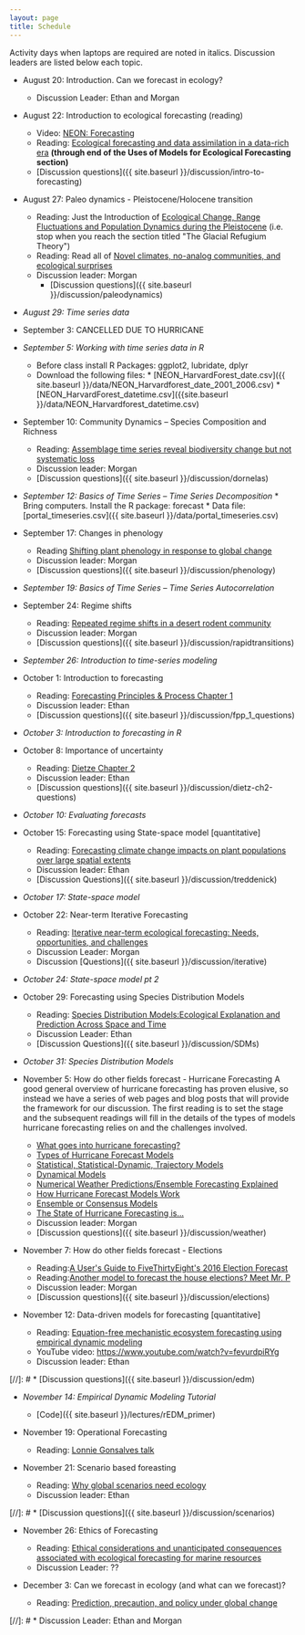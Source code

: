 ```yaml
---
layout: page
title: Schedule
---
```

Activity days when laptops are required are noted in italics. Discussion leaders are listed below each topic.

* August 20: Introduction. Can we forecast in ecology?
    * Discussion Leader: Ethan and Morgan

* August 22: Introduction to ecological forecasting (reading)
    * Video: [NEON: Forecasting](https://www.youtube.com/watch?v=Lgi_e7N-C8E)
    * Reading: [Ecological forecasting and data assimilation in a data-rich era](https://esajournals.onlinelibrary.wiley.com/doi/full/10.1890/09-1275.1) **(through end of the Uses of Models for Ecological Forecasting section)**
    * [Discussion questions]({{ site.baseurl }}/discussion/intro-to-forecasting)

* August 27: Paleo dynamics - Pleistocene/Holocene transition
    * Reading: Just the Introduction of [Ecological Change, Range Fluctuations and Population Dynamics during the Pleistocene](https://doi.org/10.1016/j.cub.2009.06.030) (i.e. stop when you reach the section titled "The Glacial Refugium Theory")
    * Reading: Read all of [Novel climates, no-analog communities, and ecological surprises](https://doi.org/10.1890/070037)
    * Discussion leader: Morgan
        * [Discussion questions]({{ site.baseurl }}/discussion/paleodynamics)
 
* *August 29: Time series data*

* September 3: CANCELLED DUE TO HURRICANE

* *September 5:  Working with time series data in R*
    * Before class install R Packages: ggplot2, lubridate, dplyr
    * Download the following files:
          * [NEON_HarvardForest_date.csv]({{ site.baseurl }}/data/NEON_Harvardforest_date_2001_2006.csv)
            * [NEON_HarvardForest_datetime.csv]({{site.baseurl }}/data/NEON_Harvardforest_datetime.csv)

* September 10: Community Dynamics – Species Composition and Richness 
    * Reading: [Assemblage time series reveal biodiversity change but not systematic loss](https://doi.org/10.1126/science.1248484)
    * Discussion leader: Morgan
    * [Discussion questions]({{ site.baseurl }}/discussion/dornelas) 

* *September 12: Basics of Time Series – Time Series Decomposition*
      * Bring computers. Install the R package: forecast
      * Data file: [portal_timeseries.csv]({{ site.baseurl }}/data/portal_timeseries.csv)
     
* September 17: Changes in phenology
    * Reading [Shifting plant phenology in response to global change](https://doi.org/10.1016/j.tree.2007.04.003)
    * Discussion leader: Morgan
    * [Discussion questions]({{ site.baseurl }}/discussion/phenology)

* *September 19: Basics of Time Series – Time Series Autocorrelation*
     
* September 24: Regime shifts
    * Reading: [Repeated regime shifts in a desert rodent community](https://doi.org/10.1002/ecy.2373)
    * Discussion leader: Morgan
    * [Discussion questions]({{ site.baseurl }}/discussion/rapidtransitions)

* *September 26: Introduction to time-series modeling*
 
* October 1: Introduction to forecasting
    * Reading: [Forecasting Principles & Process Chapter 1](https://www.otexts.org/fpp/1)
    * Discussion leader: Ethan
    * [Discussion questions]({{ site.baseurl }}/discussion/fpp_1_questions)
 
* *October 3: Introduction to forecasting in R*
       
* October 8: Importance of uncertainty
    * Reading: [Dietze Chapter 2](https://ebookcentral.proquest.com/lib/UFL/detail.action?docID=4866481#goto_toc)
    * Discussion leader: Ethan
    * [Discussion questions]({{ site.baseurl }}/discussion/dietz-ch2-questions)

* *October 10: Evaluating forecasts*

* October 15: Forecasting using State-space model [quantitative]
    * Reading: [Forecasting climate change impacts on plant populations over large spatial extents](https://doi.org/10.1002/ecs2.1525)
    * Discussion leader: Ethan
    * [Discussion Questions]({{ site.baseurl }}/discussion/treddenick)

* *October 17: State-space model*

* October 22: Near-term Iterative Forecasting
    * Reading: [Iterative near-term ecological forecasting: Needs, opportunities, and challenges](https://doi.org/10.1073/pnas.1710231115 )
    * Discussion Leader: Morgan
    * Discussion [Questions]({{ site.baseurl }}/discussion/iterative)

* *October 24: State-space model pt 2*

* October 29:  Forecasting using Species Distribution Models
    * Reading: [Species Distribution Models:Ecological Explanation and Prediction Across Space and Time](http://eurobasin.dtuaqua.dk/eurobasin/documents/Training%20ISM/Elith_and_Leathwick_2009.pdf)
    * Discussion Leader: Ethan
    * [Discussion Questions]({{ site.baseurl }}/discussion/SDMs)

* *October 31: Species Distribution Models* 

* November 5: How do other fields forecast - Hurricane Forecasting
A good general overview of hurricane forecasting has proven elusive, so instead we have a series of web pages and blog posts that will provide the framework for our discussion. The first reading is to set the stage and the subsequent readings will fill in the details of the types of models hurricane forecasting relies on and the challenges involved.
    * [What goes into hurricane forecasting?](https://www.npr.org/sections/thetwo-way/2017/09/08/549477502/what-goes-into-hurricane-forecasting-satellites-supercomputers-and-more)
     * [Types of Hurricane Forecast Models](http://www.hurricanescience.org/science/forecast/models/modeltypes/)
     * [Statistical, Statistical-Dynamic, Trajectory Models](http://www.hurricanescience.org/science/forecast/models/modeltypes/statistical/)
    * [Dynamical Models](http://www.hurricanescience.org/science/forecast/models/modeltypes/dynamicalmodels/)
    * [Numerical Weather Predictions/Ensemble Forecasting Explained](https://www.weather.gov/media/ajk/brochures/NumericalWeatherPrediction.pdf)
    * [How Hurricane Forecast Models Work](http://www.hurricanescience.org/science/forecast/models/modelswork/)
    * [Ensemble or Consensus Models](http://www.hurricanescience.org/science/forecast/models/modeltypes/ensemble/)
    * [The State of Hurricane Forecasting is...](https://noaanhc.wordpress.com/2018/03/09/the-state-of-hurricane-forecasting/)
    * Discussion leader: Morgan
  * [Discussion questions]({{ site.baseurl }}/discussion/weather)
     
* November 7: How do other fields forecast - Elections
    * Reading:[A User's Guide to FiveThirtyEight's 2016 Election Forecast](https://fivethirtyeight.com/features/a-users-guide-to-fivethirtyeights-2016-general-election-forecast/)
    * Reading:[Another model to forecast the house elections? Meet Mr. P](https://www.thecrosstab.com/2018/04/20/mrp-house/)
    * Discussion leader: Morgan
    * [Discussion questions]({{ site.baseurl }}/discussion/elections)
    
* November 12: Data-driven models for forecasting [quantitative]
    * Reading: [Equation-free mechanistic ecosystem forecasting using empirical dynamic modeling](https://doi.org/10.1073/pnas.1417063112) 
    * YouTube video: https://www.youtube.com/watch?v=fevurdpiRYg
    * Discussion leader: Ethan

[//]: #    * [Discussion questions]({{ site.baseurl }}/discussion/edm)

* *November 14:  Empirical Dynamic Modeling Tutorial*
    * [Code]({{ site.baseurl }}/lectures/rEDM_primer)    

* November 19: Operational Forecasting
    * Reading: [Lonnie Gonsalves talk](https://www.youtube.com/watch?v=04CbfDvXjUc)

* November 21: Scenario based foreasting
    * Reading: [Why global scenarios need ecology](https://doi.org/10.1890/1540-9295(2003)001[0322:WGSNE]2.0.CO;2)
    * Discussion leader: Ethan

[//]: #    * [Discussion questions]({{ site.baseurl }}/discussion/scenarios)

* November 26: Ethics of Forecasting
    * Reading: [Ethical considerations and unanticipated consequences associated with ecological forecasting for marine resources](https://academic.oup.com/icesjms/advance-article/doi/10.1093/icesjms/fsy210/5303214)
    * Discussion Leader: ??
 
* December 3: Can we forecast in ecology (and what can we forecast)?
    * Reading: [Prediction, precaution, and policy under global change](https://doi.org/10.1126/science.1261824)

[//]: #    * Discussion Leader: Ethan and Morgan
